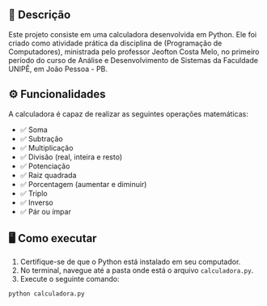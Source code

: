 

## 📌 Descrição
Este projeto consiste em uma calculadora desenvolvida em Python. Ele foi criado como atividade prática da disciplina de (Programação de Computadores), ministrada pelo professor Jeofton Costa Melo, no primeiro período do curso de Análise e Desenvolvimento de Sistemas da Faculdade UNIPÊ, em João Pessoa - PB.

## ⚙️ Funcionalidades
A calculadora é capaz de realizar as seguintes operações matemáticas:
- ✅ Soma
- ✅ Subtração
- ✅ Multiplicação
- ✅ Divisão (real, inteira e resto)
- ✅ Potenciação
- ✅ Raiz quadrada
- ✅ Porcentagem (aumentar e diminuir)
- ✅ Triplo
- ✅ Inverso
- ✅ Pár ou ímpar

## 🖥️ Como executar
1. Certifique-se de que o Python está instalado em seu computador.
2. No terminal, navegue até a pasta onde está o arquivo `calculadora.py`.
3. Execute o seguinte comando:

```bash
python calculadora.py
